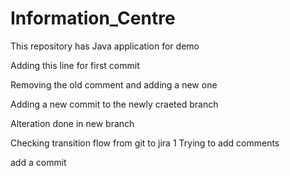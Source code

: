 # Information_Centre
This repository has Java application for demo

Adding this line for first commit

Removing the old comment and adding a new one


Adding a new commit to the newly craeted branch 

Alteration done in new branch 

 
 
 
Checking transition flow from git to jira 1
Trying to add comments

add a commit
